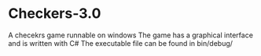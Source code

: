# Checkers-3.0
A checekrs game runnable on windows
The game has a graphical interface and is written with C#
The executable file can be found in bin/debug/
